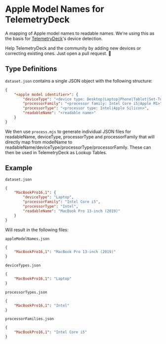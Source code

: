 # Apple Model Names for TelemetryDeck

A mapping of Apple model names to readable names. We're using this as the basis for [TelemetryDeck](https://telemetrydeck.com)'s device detection.

Help TelemetryDeck and the community by adding new devices or correcting existing ones. Just open a pull request. 🩵

## Type Definitions

`dataset.json` contains a single JSON object with the following structure:

```json
{
    "<apple model identifier>": {
        "deviceType": "<device type: Desktop|Laptop|Phone|Tablet|Set-Top Box|Wearable|Headset>",
        "processorFamily": "<processor family: Intel Core i5|Apple M1>",
        "processorType": "<processor type: Intel|Apple Silicon>",
        "readableName": "<readable name>"
    }
}
```

We then use `process.mjs` to generate individual JSON files for readableName, deviceType, processorType and processorFamily that will directly map from modelName to readableName/deviceType/processorType/processorFamily. These can then be used in TelemetryDeck as Lookup Tables.

## Example

`dataset.json`

```json
{
    "MacBookPro16,1": {
        "deviceType": "Laptop",
        "processorFamily": "Intel Core i5",
        "processorType": "Intel",
        "readableName": "MacBook Pro 13-inch (2019)"
    }
}
```

Will result in the following files:

`appleModelNames.json`

```json
{
    "MacBookPro16,1": "MacBook Pro 13-inch (2019)"
}
```

`deviceTypes.json`

```json
{
    "MacBookPro16,1": "Laptop"
}
```

`processorTypes.json`

```json
{
    "MacBookPro16,1": "Intel"
}
```

`processorFamilies.json`

```json
{
    "MacBookPro16,1": "Intel Core i5"
}
```
